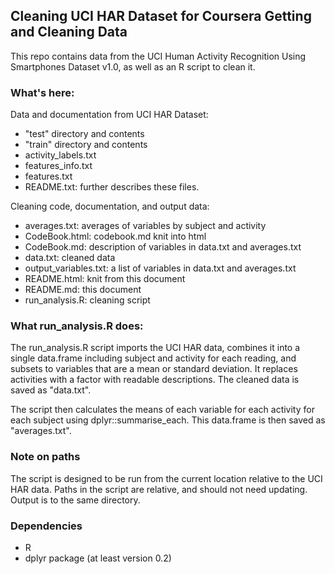 ## Cleaning UCI HAR Dataset for Coursera Getting and Cleaning Data
This repo contains data from the UCI Human Activity Recognition Using 
Smartphones Dataset v1.0, as well as an R script to clean it.

### What's here:

Data and documentation from UCI HAR Dataset:  

- "test" directory and contents
- "train" directory and contents  
- activity_labels.txt  
- features_info.txt  
- features.txt  
- README.txt: further describes these files.

Cleaning code, documentation, and output data:  

- averages.txt: averages of variables by subject and activity
- CodeBook.html: codebook.md knit into html
- CodeBook.md: description of variables in data.txt and averages.txt
- data.txt: cleaned data
- output_variables.txt: a list of variables in data.txt and averages.txt
- README.html: knit from this document
- README.md: this document
- run_analysis.R: cleaning script

### What run_analysis.R does:
The run_analysis.R script imports the UCI HAR data, combines it into a single 
data.frame including subject and activity for each reading, and subsets to 
variables that are a mean or standard deviation. It replaces activities with a 
factor with readable descriptions. The cleaned data is saved as "data.txt".

The script then calculates the means of each variable for each activity for 
each subject using dplyr::summarise_each. This data.frame is then saved as 
"averages.txt".

### Note on paths
The script is designed to be run from the current location relative to the UCI 
HAR data. Paths in the script are relative, and should not need updating. 
Output is to the same directory.

### Dependencies

- R
- dplyr package (at least version 0.2)